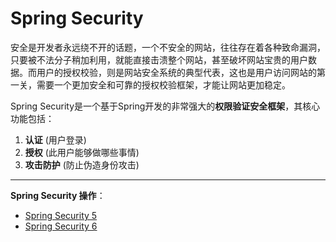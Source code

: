 # Spring Security

安全是开发者永远绕不开的话题，一个不安全的网站，往往存在着各种致命漏洞，只要被不法分子稍加利用，就能直接击溃整个网站，甚至破坏网站宝贵的用户数据。而用户的授权校验，则是网站安全系统的典型代表，这也是用户访问网站的第一关，需要一个更加安全和可靠的授权校验框架，才能让网站更加稳定。

Spring Security是一个基于Spring开发的非常强大的**权限验证安全框架**，其核心功能包括：

1. **认证** (用户登录)
2. **授权** (此用户能够做哪些事情)
3. **攻击防护** (防止伪造身份攻击)

****

**Spring Security 操作**：

- [Spring Security 5](v5/README.md)
- [Spring Security 6](v6/README.md)
